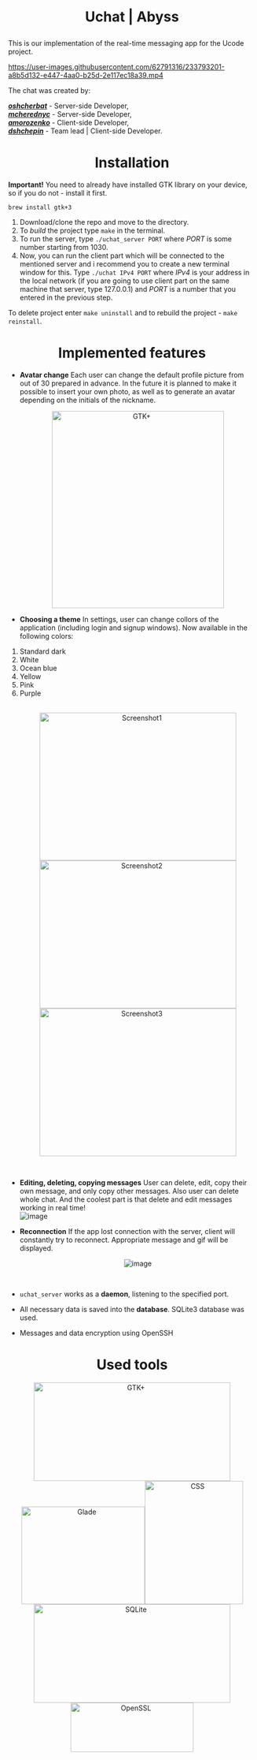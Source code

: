 # <p align=center>Uchat | Abyss</p>

This is our implementation of the real-time messaging app for the Ucode project. 

https://user-images.githubusercontent.com/62791316/233793201-a8b5d132-e447-4aa0-b25d-2e117ec18a39.mp4

The chat was created by:

***[oshcherbat](https://github.com/BigTako)*** - Server-side Developer,<br>
***[mcherednyc](https://github.com/Nastroyki)*** - Server-side Developer,<br>
***[amorozenko](https://github.com/xqudee)*** - Client-side Developer,<br>
***[dshchepin](https://github.com/FreQll)*** - Team lead | Client-side Developer.<br>

<h1 align=center> Installation </h1>

**Important!** You need to already have installed GTK library on your device, so if you do not - install it first.

```brew install gtk+3```

1. Download/clone the repo and move to the directory.
2. To *build* the project type ```make``` in the terminal.
3. To run the server, type ```./uchat_server PORT``` where *PORT* is some number starting from 1030.
4. Now, you can run the client part which will be connected to the mentioned server and i recommend you to create a new terminal window for this. Type ```./uchat IPv4 PORT``` where *IPv4* is your address in the local network (if you are going to use client part on the same machine that server, type 127.0.0.1) and *PORT* is a number that you entered in the previous step.

To delete project enter ```make uninstall``` and to rebuild the project - ```make reinstall```.

<h1 align=center> Implemented features </h1>

* **Avatar change** Each user can change the default profile picture from out of 30 prepared in advance. In the future it is planned to make it possible to insert your own photo, as well as to generate an avatar depending on the initials of the nickname. <br> <p align="center"><img src="https://user-images.githubusercontent.com/62791316/233790074-c5423696-ab4a-4887-ad1f-9ba5ee423ef1.png" alt="GTK+" width="350" height="400"></p>

* **Choosing a theme** In settings, user can change collors of the application (including login and signup windows). Now available in the following colors: 
1. Standard dark 
2. White
3. Ocean blue
4. Yellow
5. Pink 
6. Purple <br><br><p align="center"><img src="https://user-images.githubusercontent.com/62791316/233790305-5247153a-7758-4975-8634-d3aa74af38c8.png" alt="Screenshot1" width="400" height="300"><img src="https://user-images.githubusercontent.com/62791316/233790312-ca0712a6-96a8-449b-9efa-0afab1053c4b.png" alt="Screenshot2" width="400" height="300"><img src="https://user-images.githubusercontent.com/62791316/233790331-f52e4de0-e97d-4bef-8c40-c9d212c6b00a.png" alt="Screenshot3" width="400" height="300"></p> <br>

* **Editing, deleting, copying messages** User can delete, edit, copy their own message, and only copy other messages. Also user can delete whole chat. And the coolest part is that delete and edit messages working in real time! <br> ![image](https://user-images.githubusercontent.com/62791316/233791304-aabeef2e-6b90-4dc1-b4e3-57268dbf3ec4.png)<br>

* **Reconnection** If the app lost connection with the server, client will constantly try to reconnect. Appropriate message and gif will be displayed. <br> <p align="center">![image](https://user-images.githubusercontent.com/62791316/233791650-e7cac0a8-2e7e-48ed-acbf-91b705346824.png)</p><br>

* ```uchat_server``` works as a **daemon**, listening to the specified port. 

* All necessary data is saved into the **database**. SQLite3 database was used.

* Messages and data encryption using OpenSSH

<h1 align=center> Used tools </h1>

<p align="center"><img src="https://blog.desdelinux.net/wp-content/uploads/2018/09/gtk-logo.png" alt="GTK+" width="400" height="200"><img src="https://upload.wikimedia.org/wikipedia/commons/thumb/5/59/Glade_3_logo.svg/114px-Glade_3_logo.svg.png" alt="Glade" width="251" height="198"><img src="https://upload.wikimedia.org/wikipedia/commons/thumb/d/d5/CSS3_logo_and_wordmark.svg/1200px-CSS3_logo_and_wordmark.svg.png" alt="CSS" width="200" height="250"><img src="https://upload.wikimedia.org/wikipedia/commons/thumb/3/38/SQLite370.svg/1200px-SQLite370.svg.png" alt="SQLite" width="400" height="200"><img src="https://upload.wikimedia.org/wikipedia/commons/thumb/6/6a/OpenSSL_logo.svg/278px-OpenSSL_logo.svg.png" alt="OpenSSL" width="250" height="100"></p>
